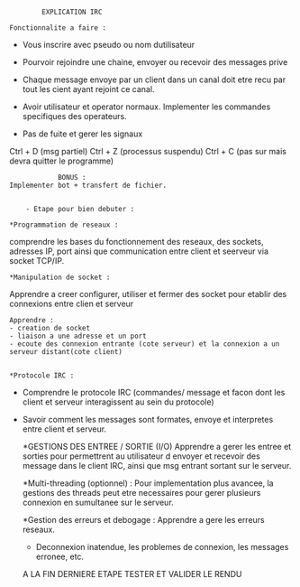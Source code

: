             EXPLICATION IRC

    Fonctionnalite a faire :
-   Vous inscrire avec pseudo ou nom dutilisateur

-   Pourvoir rejoindre une chaine, envoyer ou recevoir des messages prive

-   Chaque message envoye par un client dans un canal doit etre recu par tout les cient ayant rejoint ce canal.

- Avoir utilisateur et operator normaux. Implementer les commandes specifiques des operateurs.

- Pas de fuite et gerer les signaux 

Ctrl + D (msg partiel)
Ctrl + Z (processus suspendu)
Ctrl + C (pas sur mais devra quitter le programme)


                BONUS : 
    Implementer bot + transfert de fichier.


        - Etape pour bien debuter : 
    
    *Programmation de reseaux : 
comprendre les bases du fonctionnement des reseaux, des sockets, adresses IP, port ainsi que communication entre client et seerveur via socket TCP/IP.



    *Manipulation de socket : 
Apprendre a creer configurer, utiliser et fermer des socket pour etablir des connexions entre clien et serveur

    Apprendre :
    - creation de socket
    - liaison a une adresse et un port
    - ecoute des connexion entrante (cote serveur) et la connexion a un serveur distant(cote client)


    *Protocole IRC : 
- Comprendre le protocole IRC (commandes/ message et facon dont les client et serveur interagissent au sein du protocole)
- Savoir comment les messages sont formates, envoye et interpretes entre client et serveur.

    *GESTIONS DES ENTREE / SORTIE (I/O)
    Apprendre a gerer les entree et sorties pour permettrent au utilisateur d envoyer et recevoir des message dans le client IRC, ainsi que msg entrant sortant sur le serveur.

    *Multi-threading (optionnel) : Pour implementation plus avancee, la gestions des threads peut etre necessaires pour gerer plusieurs connexion en sumultanee sur le serveur.

    *Gestion des erreurs et debogage : 
    Apprendre a gere les erreurs reseaux.
    - Deconnexion inatendue, les problemes de connexion, les messages erronee, etc.

    A LA FIN DERNIERE ETAPE TESTER ET VALIDER LE RENDU 

